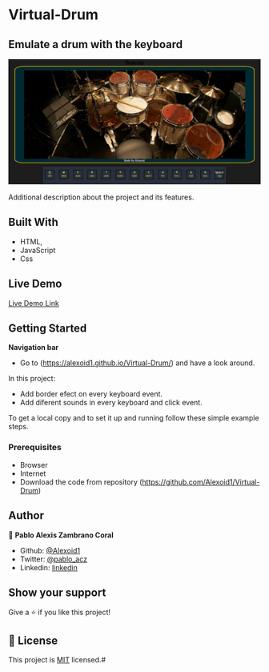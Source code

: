 # Virtual-Drum
## Emulate a drum with the keyboard




![screenshot](./screen.png)

Additional description about the project and its features.

## Built With

- HTML,
- JavaScript
- Css

## Live Demo

[Live Demo Link](https://alexoid1.github.io/Virtual-Drum/)


## Getting Started

**Navigation bar**
- Go to (https://alexoid1.github.io/Virtual-Drum/) and have a look around. 




In this project:

- Add border efect on every keyboard event.
- Add diferent sounds in every keyboard and click event.




To get a local copy  and to set it up and running follow these simple example steps.

### Prerequisites

- Browser
- Internet
- Download the code from repository (https://github.com/Alexoid1/Virtual-Drum)


## Author

👤 **Pablo Alexis Zambrano Coral**

- Github: [@Alexoid1](https://github.com/Alexoid1)
- Twitter: [@pablo_acz](https://twitter.com/pablo_acz)
- Linkedin: [linkedin](https://www.linkedin.com/in/pablo-alexis-zambrano-coral-7a614a189/)



## Show your support

Give a ⭐️ if you like this project!



## 📝 License

This project is [MIT](LICENSE) licensed.#
